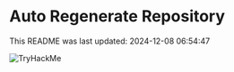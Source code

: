 # Auto Regenerate Repository

This README was last updated: 2024-12-08 06:54:47

 ![TryHackMe](https://tryhackme.com/badge/533634)